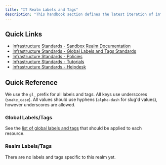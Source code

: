 ```yaml
---
title: "IT Realm Labels and Tags"
description: "This handbook section defines the latest iteration of infrastructure standards for AWS and GCP across all departments and groups at GitLab."
---
```


## Quick Links

- [Infrastructure Standards - Sandbox Realm Documentation](/handbook/infrastructure-standards/realms/sandbox/)
- [Infrastructure Standards - Global Labels and Tags Standards](/handbook/infrastructure-standards/labels-tags/)
- [Infrastructure Standards - Policies](/handbook/infrastructure-standards/policies/)
- [Infrastructure Standards - Tutorials](/handbook/infrastructure-standards/tutorials/)
- [Infrastructure Standards - Helpdesk](/handbook/infrastructure-standards/helpdesk/)

## Quick Reference

We use the `gl_` prefix for all labels and tags. All keys use underscores (`snake_case`). All values should use hyphens (`alpha-dash` for slug'd values), however underscores are allowed.

### Global Labels/Tags

See the [list of global labels and tags](/handbook/infrastructure-standards/labels-tags) that should be applied to each resource.

### Realm Labels/Tags

There are no labels and tags specific to this realm yet.
